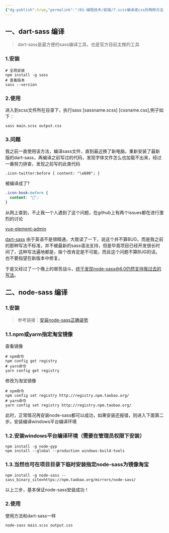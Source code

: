 ```yaml
---
{"dg-publish":true,"permalink":"/01-编程技术/前端/7.scss编译成css的两种方法及问题/","dgPassFrontmatter":true,"created":"2023-10-27T09:00:35.321+08:00","updated":"2023-11-23T15:29:16.000+08:00"}
---
```



## 一、dart-sass 编译

> dart-sass是最方便的sass编译工具，也是官方目前主推的工具

### 1.安装

```
# 全局安装
npm install -g sass
# 查看版本
sass --version
```
### 2.使用

进入到scss文件所在目录下，执行sass [sassname.scss] [cssname.css],例子如下：

```
sass main.scss output.css
```

### 3.问题

我之前一直使用该方法，编译sass文件，直到最近换了新电脑，重新安装了最新版的dart-sass，再编译之前写过的代码，发现字体文件怎么也加载不出来，经过一番努力排查，发现之前写的此类代码

```
.icon-twitter:before { content: "\e600"; }
```

被编译成了?

```css
.icon-book:before {
  content: "";
}
```

从网上查到，不止我一个人遇到了这个问题，在github上有两个issues都在进行激烈的讨论

[vue-element-admin](https://github.com/PanJiaChen/vue-element-admin/issues/3526)

[dart-sass](https://github.com/sass/sass/issues/1395)
由于英语不是很精通，大致读了一下，说这个并不算BUG，而是我之前的那种写法不标准，并不被最新的sass语法支持，但是毕竟项目已经开发很长时间了，这种写法遍地都是，挨个改肯定是不可能，而且这个问题不算BUG的话，也不要指望在新版本中修复。

于是又经过了一个晚上的艰苦战斗，终于发现node-sass@6.0仍然支持我过去的写法。


## 二、node-sass 编译
### 1.安装

> 参考链接：[安装node-sass正确姿势](https://www.cnblogs.com/jone-chen/p/14275888.html)

### 1.1.npm或yarm指定淘宝镜像

查看镜像
```shell
# npm命令
npm config get registry
# yarn命令
yarn config get registry
```

修改为淘宝镜像
```shell
# npm命令
npm config set registry http://registry.npm.taobao.org/
# yarn命令
yarn config set registry http://registry.npm.taobao.org/
```

此时，正常情况再安装node-sass都可以成功，如果安装还报错，则进入下面第二步。安装编译windows平台编译环境

### 1.2.安装windows平台编译环境（需要在管理员权限下安装）

```shell
npm install -g node-gyp
npm install --global --production windows-build-tools
```

### 1.3.当然也可在项目目录下临时安装指定node-sass为镜像淘宝

```shell
npm install -g node-sass --sass_binary_site=https://npm.taobao.org/mirrors/node-sass/
```

以上三步，基本保证node-sass安装成功！

### 2.使用
使用方法和dart-sass一样

```shell
node-sass main.scss output.css
```
